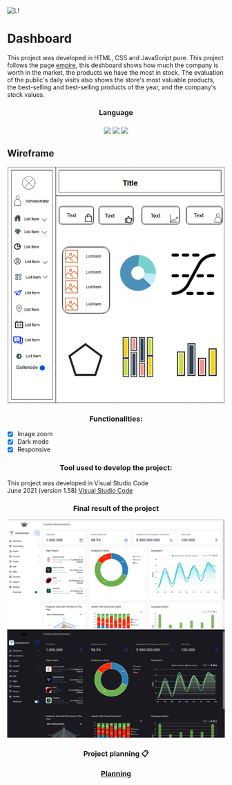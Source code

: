 ![L!](https://img.shields.io/badge/License-MIT-green) 

<h1>Dashboard</h1>

This project was developed in HTML, CSS and JavaScript pure. This project follows the page <a href="">empire</a>, this deshboard shows how much the company is worth in the market, the products we have the most in stock. The evaluation of the public's daily visits also shows the store's most valuable products, the best-selling and best-selling products of the year, and the company's stock values.

<h3 align="center">
 Language
<h3>
<p align="center">
<img src="https://camo.githubusercontent.com/d63d473e728e20a286d22bb2226a7bf45a2b9ac6c72c59c0e61e9730bfe4168c/68747470733a2f2f696d672e736869656c64732e696f2f62616467652f48544d4c352d4533344632363f7374796c653d666f722d7468652d6261646765266c6f676f3d68746d6c35266c6f676f436f6c6f723d7768697465">
<img src="https://camo.githubusercontent.com/3a0f693cfa032ea4404e8e02d485599bd0d192282b921026e89d271aaa3d7565/68747470733a2f2f696d672e736869656c64732e696f2f62616467652f435353332d3135373242363f7374796c653d666f722d7468652d6261646765266c6f676f3d63737333266c6f676f436f6c6f723d7768697465">
<img src="https://camo.githubusercontent.com/9d07c04bdd98c662d5df9d4e1cc1de8446ffeaebca330feb161f1fb8e1188204/68747470733a2f2f696d672e736869656c64732e696f2f62616467652f4a6176615363726970742d4637444631453f7374796c653d666f722d7468652d6261646765266c6f676f3d6a617661736372697074266c6f676f436f6c6f723d626c61636b">
<p>

<h2>Wireframe</h2>

<img src ="./Screenshots/Wireframe-Dashboard.png" alt="Wireframe">

<h3 align="center">
Functionalities:
</h3>

- [x] Image zoom
- [x] Dark mode
- [x] Responsive
  
<h3 align="center">
Tool used to develop the project:
</h3>
  
This project was developed in Visual Studio Code <br>
June 2021 (version 1.58) <a href="https://code.visualstudio.com/">Visual Studio Code</a>
 
<h3 align="center">
Final result of the project
</h3>
  
<img src ="./Screenshots/Dashboard-result.png?token=AREOZJ6Z6OCCYKAUJABT6TDBAANZC" alt="Dashboard">
 
<img src ="./Screenshots/Dashboard-Darkmode.png?token=AREOZJ6BPPOKNMAAZCVS45DBAAV2G" alt="Dashboard-Darkmode">
 
<h3 align="center">
Project planning 📋<br><br>
<a href="https://trello.com/b/njl1PRjw/dashboard-project">Planning</a>
</h3>

